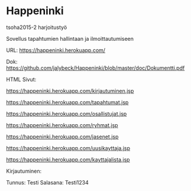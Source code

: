 ﻿# Happeninki
tsoha2015-2 harjoitustyö

Sovellus tapahtumien hallintaan ja ilmoittautumiseen

URL: https://happeninki.herokuapp.com/

Dok: https://github.com/jalybeck/Happeninki/blob/master/doc/Dokumentti.pdf

HTML Sivut:

https://happeninki.herokuapp.com/kirjautuminen.jsp

https://happeninki.herokuapp.com/tapahtumat.jsp

https://happeninki.herokuapp.com/osallistujat.jsp

https://happeninki.herokuapp.com/ryhmat.jsp

https://happeninki.herokuapp.com/jasenet.jsp

https://happeninki.herokuapp.com/uusikayttaja.jsp

https://happeninki.herokuapp.com/kayttajalista.jsp

Kirjautuminen:

Tunnus: Testi
Salasana: Testi1234
